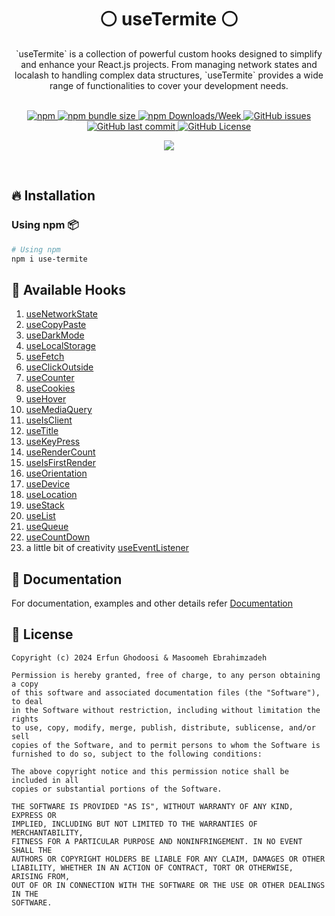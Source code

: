 <div align="center">
    <h1>⚪ useTermite ⚪</h1>
    <p>`useTermite` is a collection of powerful custom hooks designed to simplify and enhance your React.js projects. From managing network states and localash to handling complex data structures, `useTermite` provides a wide range of functionalities to cover your development needs.</p>
	<br/>
	<div align="center">
  <a href= "https://www.npmjs.com/package/use-termite/v/latest">
		<img alt="npm" src="https://img.shields.io/npm/v/use-termite?style=for-the-badge">
	</a>
	<a href= "https://www.npmjs.com/package/use-termite/">
		<img alt="npm bundle size" src="https://img.shields.io/bundlephobia/minzip/use-termite?style=for-the-badge">
	</a>
	<a href= "https://www.npmjs.com/package/use-termite/">
		<img alt="npm Downloads/Week" src="https://img.shields.io/npm/dw/use-termite?style=for-the-badge">
	</a>
	<a href="https://github.com/useTermite/useTermite/issues">
		<img alt="GitHub issues" src="https://img.shields.io/github/issues/useTermite/useTermite?style=for-the-badge">
	</a>
  <a href="https://github.com/aromalanil/useTermite/useTermite/commits/master">
    <img alt="GitHub last commit" src="https://img.shields.io/github/last-commit/useTermite/useTermite?style=for-the-badge">
  </a>
	<a href="https://github.com/useTermite/useTermite/blob/master/LICENSE">
		<img alt="GitHub License" src="https://img.shields.io/github/license/useTermite/useTermite?style=for-the-badge">
	</a>
  </br>

<!-- ALL-CONTRIBUTORS-BADGE:START - Do not remove or modify this section -->

<a href="https://github.com/useTermite/useTermite/graphs/contributors"><img src="https://img.shields.io/badge/all_contributors-2-orange.svg?style=for-the-badge" /></a>

<!-- ALL-CONTRIBUTORS-BADGE:END -->

  </div>
</div>
<br/>

## 🔥 Installation

### Using npm 📦

```bash
# Using npm
npm i use-termite
```

## 📘 Available Hooks

1. [useNetworkState](https://github.com/useTermite/useTermite/blob/main/docs/README.md#-usenetworkstate)
2. [useCopyPaste](https://github.com/useTermite/useTermite/blob/main/docs/README.md#-usecopypaste)
3. [useDarkMode](https://github.com/useTermite/useTermite/blob/main/docs/README.md#-usedarkmode)
4. [useLocalStorage](https://github.com/useTermite/useTermite/blob/main/docs/README.md#-uselocalstorage)
5. [useFetch](https://github.com/useTermite/useTermite/blob/main/docs/README.md#-usefetch)
6. [useClickOutside](https://github.com/useTermite/useTermite/blob/main/docs/README.md#-useclickoutside)
7. [useCounter](https://github.com/useTermite/useTermite/blob/main/docs/README.md#-usecounter)
8. [useCookies](https://github.com/useTermite/useTermite/blob/main/docs/README.md#-usecookies)
9. [useHover](https://github.com/useTermite/useTermite/blob/main/docs/README.md#-usehover)
10. [useMediaQuery](https://github.com/useTermite/useTermite/blob/main/docs/README.md#-usemediaquery)
11. [useIsClient](https://github.com/useTermite/useTermite/blob/main/docs/README.md#-useisclient)
12. [useTitle](https://github.com/useTermite/useTermite/blob/main/docs/README.md#-usetitle)
13. [useKeyPress](https://github.com/useTermite/useTermite/blob/main/docs/README.md#-usekeypress)
14. [useRenderCount](https://github.com/useTermite/useTermite/blob/main/docs/README.md#-userendercount)
15. [useIsFirstRender](https://github.com/useTermite/useTermite/blob/main/docs/README.md#-useisfirstrender)
16. [useOrientation](https://github.com/useTermite/useTermite/blob/main/docs/README.md#-useorientation)
17. [useDevice](https://github.com/useTermite/useTermite/blob/main/docs/README.md#-usedevice)
18. [useLocation](https://github.com/useTermite/useTermite/blob/main/docs/README.md#-uselocation)
19. [useStack](https://github.com/useTermite/useTermite/blob/main/docs/README.md#-usestack)
20. [useList](https://github.com/useTermite/useTermite/blob/main/docs/README.md#-uselist)
21. [useQueue](https://github.com/useTermite/useTermite/blob/main/docs/README.md#-usequeue)
22. [useCountDown](https://github.com/useTermite/useTermite/blob/main/docs/README.md#-usecountdown)
23. a little bit of creativity [useEventListener](https://github.com/useTermite/useTermite/blob/main/docs/README.md#-useeventlistener)

## 📄 Documentation

For documentation, examples and other details refer [Documentation](https://github.com/useTermite/useTermite/blob/main/docs/README.md)

## 📜 License

```
Copyright (c) 2024 Erfun Ghodoosi & Masoomeh Ebrahimzadeh

Permission is hereby granted, free of charge, to any person obtaining a copy
of this software and associated documentation files (the "Software"), to deal
in the Software without restriction, including without limitation the rights
to use, copy, modify, merge, publish, distribute, sublicense, and/or sell
copies of the Software, and to permit persons to whom the Software is
furnished to do so, subject to the following conditions:

The above copyright notice and this permission notice shall be included in all
copies or substantial portions of the Software.

THE SOFTWARE IS PROVIDED "AS IS", WITHOUT WARRANTY OF ANY KIND, EXPRESS OR
IMPLIED, INCLUDING BUT NOT LIMITED TO THE WARRANTIES OF MERCHANTABILITY,
FITNESS FOR A PARTICULAR PURPOSE AND NONINFRINGEMENT. IN NO EVENT SHALL THE
AUTHORS OR COPYRIGHT HOLDERS BE LIABLE FOR ANY CLAIM, DAMAGES OR OTHER
LIABILITY, WHETHER IN AN ACTION OF CONTRACT, TORT OR OTHERWISE, ARISING FROM,
OUT OF OR IN CONNECTION WITH THE SOFTWARE OR THE USE OR OTHER DEALINGS IN THE
SOFTWARE.
```
